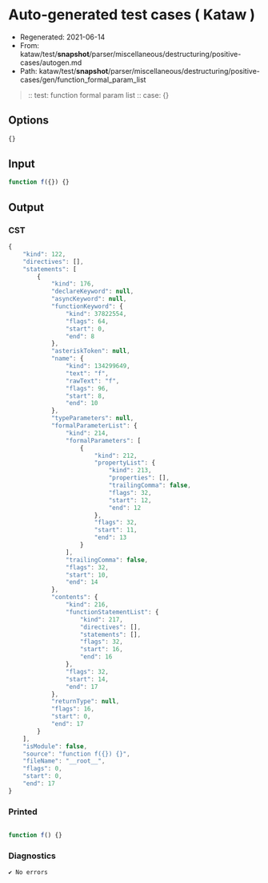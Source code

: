 # Auto-generated test cases ( Kataw )
- Regenerated: 2021-06-14
- From: kataw/test/__snapshot__/parser/miscellaneous/destructuring/positive-cases/autogen.md
- Path: kataw/test/__snapshot__/parser/miscellaneous/destructuring/positive-cases/gen/function_formal_param_list
> :: test: function formal param list
> :: case: {}
## Options

`````js
{}
`````
## Input

`````js
function f({}) {}
`````
## Output

### CST

```javascript
{
    "kind": 122,
    "directives": [],
    "statements": [
        {
            "kind": 176,
            "declareKeyword": null,
            "asyncKeyword": null,
            "functionKeyword": {
                "kind": 37822554,
                "flags": 64,
                "start": 0,
                "end": 8
            },
            "asteriskToken": null,
            "name": {
                "kind": 134299649,
                "text": "f",
                "rawText": "f",
                "flags": 96,
                "start": 8,
                "end": 10
            },
            "typeParameters": null,
            "formalParameterList": {
                "kind": 214,
                "formalParameters": [
                    {
                        "kind": 212,
                        "propertyList": {
                            "kind": 213,
                            "properties": [],
                            "trailingComma": false,
                            "flags": 32,
                            "start": 12,
                            "end": 12
                        },
                        "flags": 32,
                        "start": 11,
                        "end": 13
                    }
                ],
                "trailingComma": false,
                "flags": 32,
                "start": 10,
                "end": 14
            },
            "contents": {
                "kind": 216,
                "functionStatementList": {
                    "kind": 217,
                    "directives": [],
                    "statements": [],
                    "flags": 32,
                    "start": 16,
                    "end": 16
                },
                "flags": 32,
                "start": 14,
                "end": 17
            },
            "returnType": null,
            "flags": 16,
            "start": 0,
            "end": 17
        }
    ],
    "isModule": false,
    "source": "function f({}) {}",
    "fileName": "__root__",
    "flags": 0,
    "start": 0,
    "end": 17
}
```

### Printed

```javascript

function f() {}
```

### Diagnostics

```javascript
✔ No errors
```

